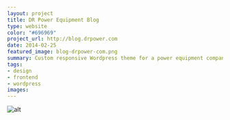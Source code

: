 ```yaml
---
layout: project
title: DR Power Equipment Blog
type: website
color: "#696969"
project_url: http://blog.drpower.com
date: 2014-02-25
featured_image: blog-drpower-com.png
summary: Custom responsive Wordpress theme for a power equipment company blog
tags:
- design
- frontend
- wordpress
images:
---
```


![alt](/img/blog-drpower-com.png)
